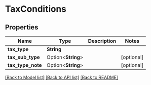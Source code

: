 # TaxConditions

## Properties

Name | Type | Description | Notes
------------ | ------------- | ------------- | -------------
**tax_type** | **String** |  | 
**tax_sub_type** | Option<**String**> |  | [optional]
**tax_type_note** | Option<**String**> |  | [optional]

[[Back to Model list]](../README.md#documentation-for-models) [[Back to API list]](../README.md#documentation-for-api-endpoints) [[Back to README]](../README.md)


